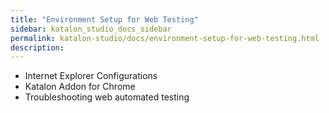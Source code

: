 ```yaml
---
title: "Environment Setup for Web Testing" 
sidebar: katalon_studio_docs_sidebar
permalink: katalon-studio/docs/environment-setup-for-web-testing.html 
description: 
---
```

*   Internet Explorer Configurations
*   Katalon Addon for Chrome
*   Troubleshooting web automated testing